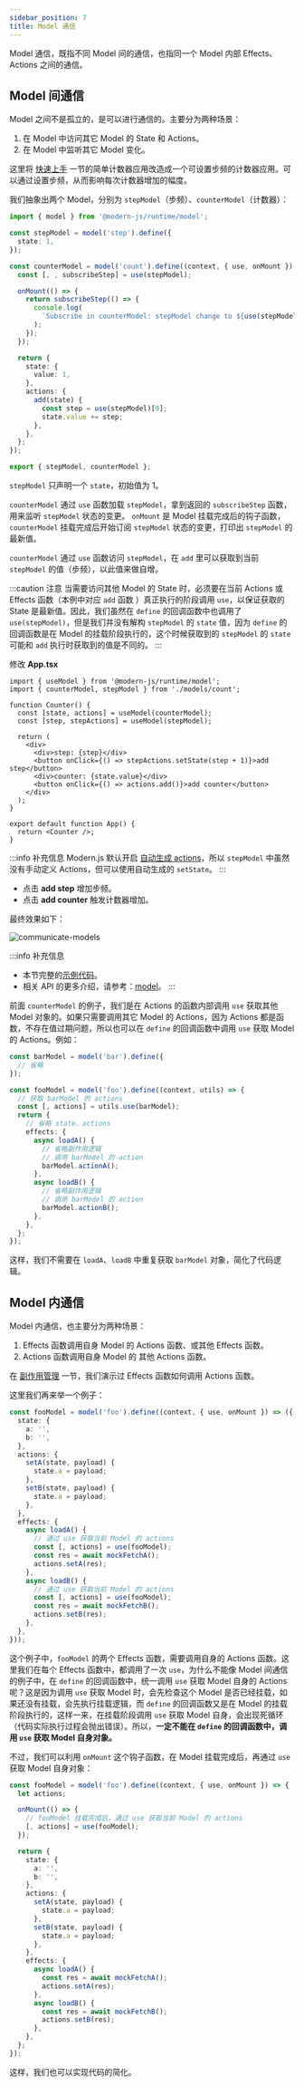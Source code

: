 ```yaml
---
sidebar_position: 7
title: Model 通信
---
```


Model 通信，既指不同 Model 间的通信，也指同一个 Model 内部 Effects、Actions 之间的通信。

## Model 间通信

Model 之间不是孤立的，是可以进行通信的。主要分为两种场景：

1. 在 Model 中访问其它 Model 的 State 和 Actions。
2. 在 Model 中监听其它 Model 变化。

这里将 [快速上手](/docs/guides/topic-detail/model/quick-start) 一节的简单计数器应用改造成一个可设置步频的计数器应用。可以通过设置步频，从而影响每次计数器增加的幅度。

我们抽象出两个 Model，分别为 `stepModel`（步频）、`counterModel`（计数器）：

```ts
import { model } from '@modern-js/runtime/model';

const stepModel = model('step').define({
  state: 1,
});

const counterModel = model('count').define((context, { use, onMount }) => {
  const [, , subscribeStep] = use(stepModel);

  onMount(() => {
    return subscribeStep(() => {
      console.log(
        `Subscribe in counterModel: stepModel change to ${use(stepModel)[0]}`,
      );
    });
  });

  return {
    state: {
      value: 1,
    },
    actions: {
      add(state) {
        const step = use(stepModel)[0];
        state.value += step;
      },
    },
  };
});

export { stepModel, counterModel };
```

`stepModel` 只声明一个 `state`，初始值为 1。

`counterModel` 通过 `use` 函数加载 `stepModel`，拿到返回的 `subscribeStep` 函数，用来监听 `stepModel` 状态的变更。 `onMount` 是 Model 挂载完成后的钩子函数，`counterModel` 挂载完成后开始订阅 `stepModel` 状态的变更，打印出 `stepModel` 的最新值。

`counterModel` 通过 `use` 函数访问 `stepModel`，在 `add` 里可以获取到当前 `stepModel` 的值（步频），以此值来做自增。

:::caution 注意
当需要访问其他 Model 的 State 时，必须要在当前 Actions 或 Effects 函数（本例中对应 `add` 函数 ）真正执行的阶段调用 `use`，以保证获取的 State 是最新值。因此，我们虽然在 `define` 的回调函数中也调用了 `use(stepModel)`，但是我们并没有解构 `stepModel` 的 `state` 值，因为 `define` 的回调函数是在 Model 的挂载阶段执行的，这个时候获取到的 `stepModel` 的 `state` 可能和 `add` 执行时获取到的值是不同的。
:::

修改 **App.tsx**

```tsx
import { useModel } from '@modern-js/runtime/model';
import { counterModel, stepModel } from './models/count';

function Counter() {
  const [state, actions] = useModel(counterModel);
  const [step, stepActions] = useModel(stepModel);

  return (
    <div>
      <div>step: {step}</div>
      <button onClick={() => stepActions.setState(step + 1)}>add step</button>
      <div>counter: {state.value}</div>
      <button onClick={() => actions.add()}>add counter</button>
    </div>
  );
}

export default function App() {
  return <Counter />;
}
```

:::info 补充信息
Modern.js 默认开启 [自动生成 actions](./auto-actions.md)，所以 `stepModel` 中虽然没有手动定义 Actions，但可以使用自动生成的 `setState`。
:::

- 点击 **add step** 增加步频。
- 点击 **add counter** 触发计数器增加。

最终效果如下：

![communicate-models](https://lf3-static.bytednsdoc.com/obj/eden-cn/aphqeh7uhohpquloj/modern-js/docs/models-communicate.gif)

:::info 补充信息
- 本节完整的[示例代码](https://github.com/modern-js-dev/modern-js-examples/tree/main/series/tutorials/runtime-api/model/models-communication)。
- 相关 API 的更多介绍，请参考：[model](/docs/apis/app/runtime/model/model_#函数类型)。
:::

前面 `counterModel` 的例子，我们是在 Actions 的函数内部调用 `use` 获取其他 Model 对象的。如果只需要调用其它 Model 的 Actions，因为 Actions 都是函数，不存在值过期问题，所以也可以在 `define` 的回调函数中调用 `use` 获取 Model 的 Actions。例如：

```ts
const barModel = model('bar').define({
  // 省略
});

const fooModel = model('foo').define((context, utils) => {
  // 获取 barModel 的 actions
  const [, actions] = utils.use(barModel);
  return {
    // 省略 state、actions
    effects: {
      async loadA() {
        // 省略副作用逻辑
        // 调用 barModel 的 action
        barModel.actionA();
      },
      async loadB() {
        // 省略副作用逻辑
        // 调用 barModel 的 action
        barModel.actionB();
      },
    },
  };
});
```

这样，我们不需要在 `loadA`、`loadB` 中重复获取 `barModel` 对象，简化了代码逻辑。

## Model 内通信

Model 内通信，也主要分为两种场景：

1. Effects 函数调用自身 Model 的 Actions 函数、或其他 Effects 函数。
2. Actions 函数调用自身 Model 的 其他 Actions 函数。

在 [副作用管理](/docs/guides/topic-detail/model/manage-effects) 一节，我们演示过 Effects 函数如何调用 Actions 函数。

这里我们再来举一个例子：

```ts
const fooModel = model('foo').define((context, { use, onMount }) => ({
  state: {
    a: '',
    b: '',
  },
  actions: {
    setA(state, payload) {
      state.a = payload;
    },
    setB(state, payload) {
      state.a = payload;
    },
  },
  effects: {
    async loadA() {
      // 通过 use 获取当前 Model 的 actions
      const [, actions] = use(fooModel);
      const res = await mockFetchA();
      actions.setA(res);
    },
    async loadB() {
      // 通过 use 获取当前 Model 的 actions
      const [, actions] = use(fooModel);
      const res = await mockFetchB();
      actions.setB(res);
    },
  },
}));
```

这个例子中，`fooModel` 的两个 Effects 函数，需要调用自身的 Actions 函数。这里我们在每个 Effects 函数中，都调用了一次 `use`，为什么不能像 Model 间通信的例子中，在 `define` 的回调函数中，统一调用 `use` 获取 Model 自身的 Actions 呢？这是因为调用 `use` 获取 Model 时，会先检查这个 Model 是否已经挂载，如果还没有挂载，会先执行挂载逻辑，而 `define` 的回调函数又是在 Model 的挂载阶段执行的，这样一来，在挂载阶段调用 `use` 获取 Model 自身，会出现死循环（代码实际执行过程会抛出错误）。所以，**一定不能在 `define` 的回调函数中，调用 `use` 获取 Model 自身对象。**

不过，我们可以利用 `onMount` 这个钩子函数，在 Model 挂载完成后，再通过 `use` 获取 Model 自身对象：

```ts
const fooModel = model('foo').define((context, { use, onMount }) => {
  let actions;

  onMount(() => {
    // fooModel 挂载完成后，通过 use 获取当前 Model 的 actions
    [, actions] = use(fooModel);
  });

  return {
    state: {
      a: '',
      b: '',
    },
    actions: {
      setA(state, payload) {
        state.a = payload;
      },
      setB(state, payload) {
        state.a = payload;
      },
    },
    effects: {
      async loadA() {
        const res = await mockFetchA();
        actions.setA(res);
      },
      async loadB() {
        const res = await mockFetchB();
        actions.setB(res);
      },
    },
  };
});
```

这样，我们也可以实现代码的简化。
